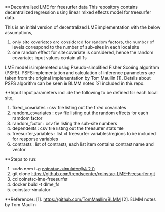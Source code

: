 **Decentralized LME for freesurfer data
This repository contains decentralized regression using linear mixed effects model for freesurfer data.

This is an initial version of decentralized LME implementation with the below assumptions,
1. only site covariates are considered for random factors, the number of levels correspond to the number of sub-sites in each local site
2. one random effect for site covariate is considered, hence the random covariates input values contain all 1s

LME model is implemeted using Pseudo-simplified Fisher Scoring algorithm (PSFS). PSFS implementation and calculation of inference parameters are taken from the original implementation by Tom Maullin [1]. Details about PSFS algorithm can be seen in BLMM notes [2] included in this repo.

**Input
Input parameters include the following to be defined for each local site,
1. fixed_covariates : csv file listing out the fixed covariates
2. random_covariates : csv file listing out the random effects for each ramdom factor
3. random_factor : csv fie listing the sub-site numbers
4. dependents : csv file listing out the freesurfer stats file
5. freesurfer_variables : list of freesurfer variables/regions to be included for response variables
6. contrasts : list of contrasts, each list item contains contrast name and vector

**Steps to run:

1. sudo npm i -g coinstac-simulator@4.2.0
2. git clone https://github.com/trendscenter/coinstac-LME-Freesurfer.git
3. cd coinstac-lme-freesurfer
4. docker build -t dlme_fs
5. coinstac-simulator

**References:
[1]. https://github.com/TomMaullin/BLMM
[2]. BLMM notes by Tom Maullin

